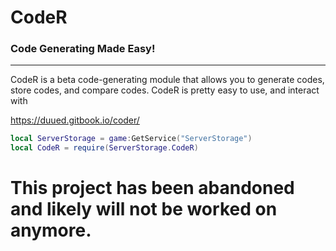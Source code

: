 # CodeR
### Code Generating Made Easy!

_________
CodeR is a beta code-generating module that allows you to generate codes, store codes, and compare codes. CodeR is pretty easy to use, and interact with

https://duued.gitbook.io/coder/

```lua
local ServerStorage = game:GetService("ServerStorage")
local CodeR = require(ServerStorage.CodeR)
```
# This project has been abandoned and likely will not be worked on anymore.
